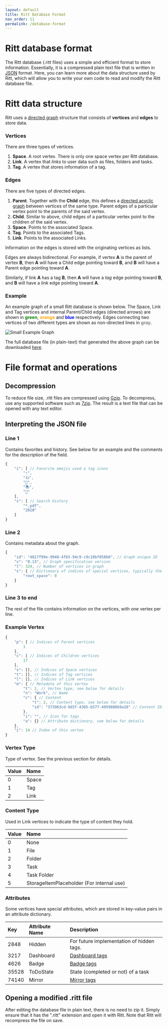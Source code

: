 ```yaml
---
layout: default
title: Ritt Database Format
nav_order: 11
permalink: /database-format
---
```


# Ritt database format
The Ritt database (.ritt files) uses a simple and efficient format to store information. Essentially, it is a compressed plain text file that is written in [JSON](https://www.json.org/) format. Here, you can learn more about the data structure used by Ritt, which will allow you to write your own code to read and modify the Ritt database file.

# Ritt data structure
Ritt uses a [directed graph](https://en.wikipedia.org/wiki/Graph_(discrete_mathematics)#Directed_graph) structure that consists of **vertices** and **edges** to store data. 

### Vertices

There are three types of vertices.
1. **Space**. A root vertex. There is only one space vertex per Ritt database.
1. **Link**. A vertex that *links* to user data such as files, folders and tasks.
1. **Tag**. A vertex that stores information of a tag.

### Edges

There are five types of directed edges.
1. **Parent**. Together with the **Child** edge, this defines a [directed acyclic graph](https://en.wikipedia.org/wiki/Directed_acyclic_graph) between vertices of the same type. Parent edges of a particular vertex point to the parents of the said vertex.
1. **Child**. Similar to above, child edges of a particular vertex point to the children of the said vertex.
1. **Space**. Points to the associated Space.
1. **Tag**. Points to the associated Tags.
1. **Link**. Points to the associated Links.

Information on the edges is stored with the originating vertices as lists. 

Edges are always bidirectional. For example, if vertex **A** is the parent of vertex **B**, then **A** will have a Child edge pointing toward **B**, and **B** will have a Parent edge pointing toward **A**.

Similarly, if link **A** has a tag **B**, then **A** will have a *tag* edge pointing toward **B**, and **B** will have a *link* edge pointing toward **A**. 

### Example

An example graph of a small Ritt database is shown below. The Space, Link and Tag vertices and internal Parent/Child edges (directed arrows) are shown in <span style="color:green">**green**</span>, <span style="color:orange">**orange**</span> and <span style="color:blue">**blue**</span> respectively. Edges connecting two vertices of two different types are shown as non-directed lines in <span style="color:gray">**gray**</span>.

![Small Example Graph](/img/Demo-Small.svg)

The full database file (in plain-text) that generated the above graph can be downloaded [here](/assets/221122_Demo_database_small.ritt).


# File format and operations

## Decompression

To reduce file size, .ritt files are compressed using [Gzip](https://www.gnu.org/software/gzip/). To decompress, use any supported software such as [7zip](https://www.7-zip.org/). The result is a text file that can be opened with any text editor.


## Interpreting the JSON file


### Line 1

Contains favorites and history. See below for an example and the comments for the description of the field.

```javascript
{
    "i": [ // Favorite emojis used a tag icons
        "⚡",
        "👍",
        "🔬",
        "📚",
        "💼"
    ],
    "s": [ // Search history
        "*.pdf",
        "2020"
    ]
}
```

### Line 2

Contains metadata about the graph.

```javascript
{
    "id": "4817f99e-9940-4fb5-94c9-c9c18bf858b0", // Graph unique ID
    "v": "0.13", // Graph specification version
    "l": 324, // Number of vertices in graph
    "s": { // Dictionary of indices of special vertices, typically the space root
        "root_space": 0
    }
}
```

### Line 3 to end

The rest of the file contains information on the vertices, with one vertex per line.

### Example Vertex

```javascript
{
    "p": [ // Indices of Parent vertices
        1
    ],
    "c": [ // Indices of Children vertices
        17
    ],
    "s": [], // Indices of Space vertices
    "t": [], // Indices of Tag vertices
    "l": [], // Indices of Link vertices
    "m": { // Metadata of this vertex
        "t": 2, // Vertex type, see below for details
        "n": "Work", // Name
        "c": { // Content
            "t": 2, // Content type, see below for details
            "id": "373963cd-9d3f-4305-b577-4959888b9a10" // Content ID. Used to identify and track Sources
        },
        "i": "", // Icon for tags
        "a": {} // Attribute dictionary, see below for details
    },
    "i": 14 // Index of this vertex
}
```

### Vertex Type

Type of vertex. See the previous section for details.

| Value | Name  |
| :---- | :---- |
| 0     | Space |
| 1     | Tag   |
| 2     | Link  |

### Content Type

Used in Link vertices to indicate the type of content they hold.

| Value | Name                                      |
| :---- | :---------------------------------------- |
| 0     | None                                      |
| 1     | File                                      |
| 2     | Folder                                    |
| 3     | Task                                      |
| 4     | Task Folder                               |
| 5     | StorageItemPlaceholder (For internal use) |

### Attributes

Some vertices have special attributes, which are stored in key-value pairs in an attribute dictionary.

| Key   | Attribute Name | Description                                        |
| :---- | :------------- | :------------------------------------------------- |
| 2848  | Hidden         | For future implementation of hidden tags.          |
| 3217  | Dashboard      | [Dashboard tags](/tags/dashboard-tags)             |
| 4626  | Badge          | [Badge tags](/tags/tag-icon-and-attributes)        |
| 35528 | ToDoState      | State (completed or not) of a task                 |
| 74140 | Mirror         | [Mirror tags](/tags/creating-a-tag-out-of-an-item) |


## Opening a modified .ritt file

After editing the database file in plain text, there is no need to zip it. Simply ensure that it has the ".ritt" extension and open it with Ritt. Note that Ritt will recompress the file on save.




